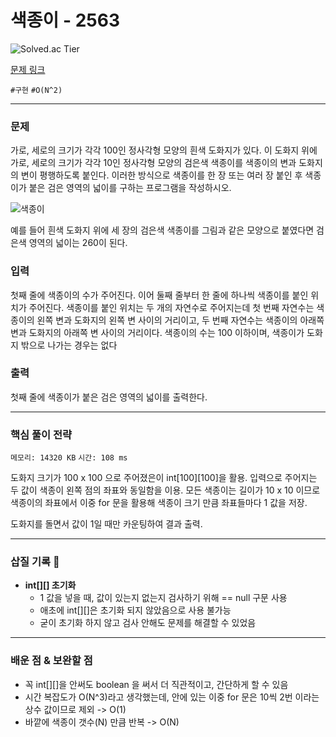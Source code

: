 # 색종이 - 2563

![Solved.ac
Tier](https://img.shields.io/badge/solved.ac-Silver%20IV-435F7A?style=for-the-badge&logo=solved.ac)

[문제 링크](https://www.acmicpc.net/problem/2563)


`#구현` `#O(N^2)`

---

### 문제
가로, 세로의 크기가 각각 100인 정사각형 모양의 흰색 도화지가 있다. 이 도화지 위에 가로, 세로의 크기가 각각 10인 정사각형 모양의 검은색 색종이를 색종이의 변과 도화지의 변이 평행하도록 붙인다. 이러한 방식으로 색종이를 한 장 또는 여러 장 붙인 후 색종이가 붙은 검은 영역의 넓이를 구하는 프로그램을 작성하시오.

![색종이](https://u.acmicpc.net/6000c956-1b07-4913-83c3-72eda18fa1d1/Screen%20Shot%202021-06-23%20at%2012.27.04%20PM.png)

예를 들어 흰색 도화지 위에 세 장의 검은색 색종이를 그림과 같은 모양으로 붙였다면 검은색 영역의 넓이는 260이 된다.

### 입력
첫째 줄에 색종이의 수가 주어진다. 이어 둘째 줄부터 한 줄에 하나씩 색종이를 붙인 위치가 주어진다. 색종이를 붙인 위치는 두 개의 자연수로 주어지는데 첫 번째 자연수는 색종이의 왼쪽 변과 도화지의 왼쪽 변 사이의 거리이고, 두 번째 자연수는 색종이의 아래쪽 변과 도화지의 아래쪽 변 사이의 거리이다. 색종이의 수는 100 이하이며, 색종이가 도화지 밖으로 나가는 경우는 없다

### 출력
첫째 줄에 색종이가 붙은 검은 영역의 넓이를 출력한다.

<hr>

### 핵심 풀이 전략

`메모리: 14320 KB`
`시간: 108 ms`

도화지 크기가 100 x 100 으로 주어졌은이 int[100][100]을 활용.
입력으로 주어지는 두 값이 색종이 왼쪽 점의 좌표와 동일함을 이용.
모든 색종이는 길이가 10 x 10 이므로 색종이의 좌표에서 이중 for 문을 활용해 색종이 크기 만큼 좌표들마다 1 값을 저장.

도화지를 돌면서 값이 1일 때만 카운팅하여 결과 출력.

---

### 삽질 기록 🧠

- **int[][] 초기화**
    - 1 값을 넣을 때, 값이 있는지 없는지 검사하기 위해 == null 구문 사용
    - 애초에 int[][]은 초기화 되지 않았음으로 사용 불가능
    - 굳이 초기화 하지 않고 검사 안해도 문제를 해결할 수 있었음
---

### 배운 점 & 보완할 점
- 꼭 int[][]을 안써도 boolean 을 써서 더 직관적이고, 간단하게 할 수 있음
- 시간 복잡도가 O(N^3)라고 생각했는데, 안에 있는 이중 for 문은 10씩 2번 이라는 상수 값이므로 제외 -> O(1)
- 바깥에 색종이 갯수(N) 만큼 반복 -> O(N)
